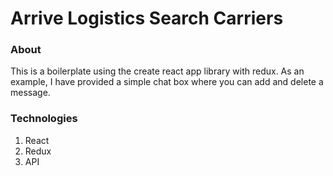 # Arrive Logistics Search Carriers

### About

This is a boilerplate using the create react app library with redux. As an example, I have provided a simple chat box where you can add and delete a message.

### Technologies

1. React
2. Redux
3. API
